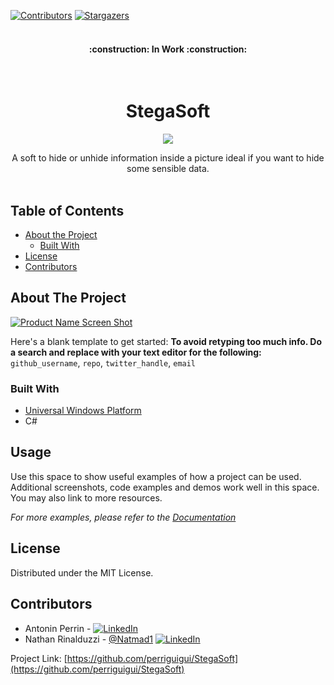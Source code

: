 [![Contributors][contributors-shield]][contributors-url]
[![Stargazers][stars-shield]][stars-url]

<h4 align="center"></br>:construction: In Work :construction:</h4>

<!-- PROJECT LOGO -->
<br />
<h1 align="center">StegaSoft</h1>
<p align="center"><img src=https://github.com/perriguigui/StegaSoft/blob/master/StegaSoft/Assets/Square71x71Logo.scale-400.png></p>
<p align="center">
    A soft to hide or unhide information inside a picture ideal if you want to hide some sensible data.
    <br /><br />
</p>


<!-- TABLE OF CONTENTS -->
## Table of Contents

* [About the Project](#about-the-project)
  * [Built With](#built-with)
* [License](#license)
* [Contributors](#contributors)




<!-- ABOUT THE PROJECT -->
## About The Project

[![Product Name Screen Shot][product-screenshot]](https://example.com)

Here's a blank template to get started:
**To avoid retyping too much info. Do a search and replace with your text editor for the following:**
`github_username`, `repo`, `twitter_handle`, `email`


### Built With

* [Universal Windows Platform](https://docs.microsoft.com/fr-fr/windows/uwp/get-started/universal-application-platform-guide)
* C#


<!-- USAGE EXAMPLES -->
## Usage

Use this space to show useful examples of how a project can be used. Additional screenshots, code examples and demos work well in this space. You may also link to more resources.

_For more examples, please refer to the [Documentation](https://example.com)_


<!-- LICENSE -->
## License

Distributed under the MIT License.


<!-- CONTACT -->
## Contributors

  - Antonin Perrin      -     [![LinkedIn][linkedin-shield]](https://www.linkedin.com/in/antonin-perrin-6b9060197/)<br>
  - Nathan Rinalduzzi   -     [@Natmad1](https://twitter.com/Natmad1)  [![LinkedIn][linkedin-shield]](https://www.linkedin.com/in/nathan-rinalduzzi-388b52197/)<br>

Project Link: [https://github.com/perriguigui/StegaSoft](https://github.com/perriguigui/StegaSoft)


<!-- MARKDOWN LINKS & IMAGES -->
<!-- https://www.markdownguide.org/basic-syntax/#reference-style-links -->
[contributors-shield]: https://img.shields.io/github/contributors/perriguigui/StegaSoft.svg?style=flat-square
[contributors-url]: https://github.com/perriguigui/StegaSoft/graphs/contributors

[stars-shield]: https://img.shields.io/github/stars/perriguigui/StegaSoft.svg?style=flat-square
[stars-url]: https://github.com/perriguigui/StegaSoft/stargazers

[linkedin-shield]: https://img.shields.io/badge/-LinkedIn-black.svg?style=flat-square&logo=linkedin&colorB=555
[linkedin-url]: https://linkedin.com/in/
[product-screenshot]: images/screenshot.png
